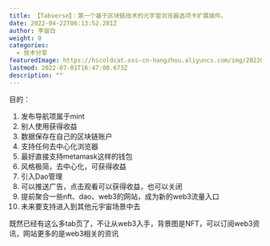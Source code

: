 ```yaml
---
title: 【Tabverse】：第一个基于区块链技术的元宇宙浏览器选项卡扩展插件。
date: 2022-04-22T06:13:52.281Z
author: 李留白
weight: 0
categories:
  - 技术分享
featuredImage: https://hicoldcat.oss-cn-hangzhou.aliyuncs.com/img/20220422144657.png
lastmod: 2022-07-01T16:47:00.673Z
description: ""
---
```


<!-- http://moontab.pro/ -->
<!-- https://www.code-nav.cn/ -->
<!-- http://homey-app.online/ -->
<!-- https://tabliss.io/ -->

目的：
1. 发布导航项属于mint
2. 别人使用获得收益
3. 数据保存在自己的区块链账户
4. 支持任何去中心化浏览器
5. 最好直接支持metamask这样的钱包
6. 风格极简，去中心化，可获得收益
7. 引入Dao管理
8. 可以推送广告，点击观看可以获得收益，也可以关闭
9. 提前聚合一些nft、dao、web3的网站，成为新的web3流量入口
10. 未来要支持进入到其他元宇宙场景中去

既然已经有这么多tab页了，不让从web3入手，背景图是NFT，可以订阅web3资讯，网站更多的是web3相关的资讯
